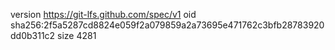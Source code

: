 version https://git-lfs.github.com/spec/v1
oid sha256:2f5a5287cd8824e059f2a079859a2a73695e471762c3bfb28783920dd0b311c2
size 4281
